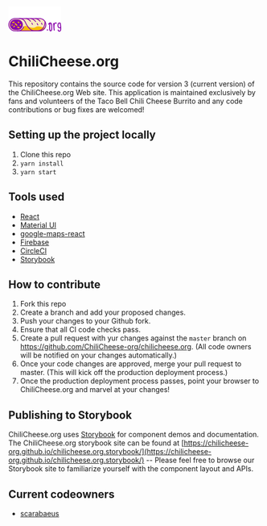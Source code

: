 ![ChiliCheese.org Logo](https://raw.githubusercontent.com/ChiliCheese-org/chilicheese.org/master/public/images/logo-50.png)

# ChiliCheese.org 
This repository contains the source code for version 3 (current version) of the ChiliCheese.org Web site.  This application is maintained exclusively by fans and volunteers of the Taco Bell Chili Cheese Burrito and any code contributions or bug fixes are welcomed!

## Setting up the project locally
1. Clone this repo
2. `yarn install`
3. `yarn start`

## Tools used
 - [React](https://reactjs.org/)
 - [Material UI](https://material-ui.com/)
 - [google-maps-react](https://github.com/fullstackreact/google-maps-react)
 - [Firebase](https://firebase.google.com/)
 - [CircleCI](https://circleci.com/)
 - [Storybook](https://storybook.js.org/)

## How to contribute

1. Fork this repo
2. Create a branch and add your proposed changes.
3. Push your changes to your Github fork.
4. Ensure that all CI code checks pass.
5. Create a pull request with yur changes against the `master` branch on https://github.com/ChiliCheese-org/chilicheese.org. (All code owners will be notified on your changes automatically.)
6. Once your code changes are approved, merge your pull request to master. (This will kick off the production deployment process.)
7. Once the production deployment process passes, point your browser to ChiliCheese.org and marvel at your changes!

## Publishing to Storybook
ChiliCheese.org uses [Storybook](https://storybook.js.org) for component demos and documentation. The ChiliCheese.org storybook site can be found at [https://chilicheese-org.github.io/chilicheese.org.storybook/](https://chilicheese-org.github.io/chilicheese.org.storybook/) -- Please feel free to browse our Storybook site to familiarize yourself with the component layout and APIs.

## Current codeowners
- [scarabaeus](https://github.com/scarabaeus)
